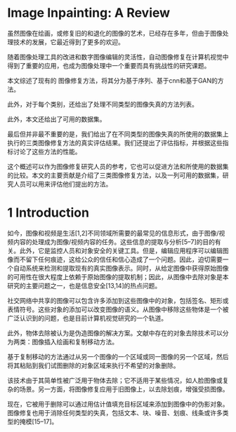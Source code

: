# **Image Inpainting: A Review**

虽然图像在绘画，或修复旧的和退化的图像的艺术，已经存在多年，但由于图像处理技术的发展，它最近得到了更多的欢迎。

随着图像处理工具的改进和数字图像编辑的灵活性，自动图像修复在计算机视觉中得到了重要的应用，也成为图像处理中一个重要而具有挑战性的研究课题。

本文综述了现有的 图像修复方法，将其分为基于序列、基于cnn和基于GAN的方法。

此外，对于每个类别，还给出了处理不同类型的图像失真的方法列表。

此外，本文还给出了可用的数据集。

最后但并非最不重要的是，我们给出了在不同类型的图像失真的所使用的数据集上执行的三类图像修复方法的真实评估结果。我们还提出了评估指标，并根据这些指标讨论了这些方法的性能。

这个概述可以作为图像修复研究人员的参考，它也可以促进方法和所使用的数据集的比较。本文的主要贡献是介绍了三类图像修复方法，以及一列可用的数据集，研究人员可以用来评估他们提出的方法。

# **1 Introduction**

如今，图像和视频是生活[1,2]不同领域所需要的最常见的信息形式，由于图像/视频内容的处理成为图像/视频内容的任务。这些信息的提取与分析[5–7]的目的有关。此外，它是监控人员和对象安全的关键工具。但是，编辑应用程序可以编辑图像而不留下任何痕迹，这给公众的信任和信心造成了一个问题。因此，迫切需要一个自动系统来检测和提取现有的真实图像表示。同时，从给定图像中获得原始图像的可用性在很大程度上依赖于原始图像的提取机制；因此，从图像中去除对象是本研究的主要问题之一，也是信息安全[13,14]的热点问题。

社交网络中共享的图像可以包含许多添加到这些图像中的对象，包括签名、矩形或表情符号。这些对象的添加可以改变图像的语义。从图像中移除这些物体是一个被广泛认识到的问题，也是目前计算机视觉研究的一个轨道。

此外，物体去除被认为是伪造图像的解决方案。文献中存在的对象去除技术可以分为两类：图像插入绘画和复制移动方法。

基于复制移动的方法通过从另一个图像的一个区域或同一图像的另一个区域，然后将其粘贴到我们试图删除的对象区域来执行不希望的对象删除。

该技术由于其简单性被广泛用于物体去除；它不适用于某些情况，如人脸图像或复杂的场景。另一方面，将图像修复应用于旧图像上，以去除划痕，增强受损图像。

现在，它被用于删除可以通过用估计值填充目标区域来添加到图像中的伪影对象。图像修复也用于消除任何类型的失真，包括文本、块、噪音、划痕、线条或许多类型的掩模[15–17]。